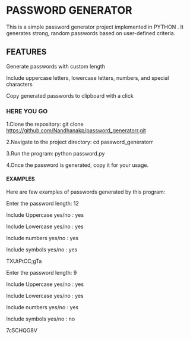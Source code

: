 # PASSWORD GENERATOR
This is a simple password generator project implemented in PYTHON . It generates strong, random passwords based on user-defined criteria.

## FEATURES
Generate passwords with custom length

Include uppercase letters, lowercase letters, numbers, and special characters

Copy generated passwords to clipboard with a click

### HERE YOU GO
1.Clone the repository: git clone https://github.com/Nandhanakp/password_generatorr.git

2.Navigate to the project directory: cd password_generatorr

3.Run the program: python password.py

4.Once the password is generated, copy it for your usage.

#### EXAMPLES
Here are few examples of passwords generated by this program:

Enter the password length: 12

Include Uppercase yes/no : yes

Include Lowercase yes/no : yes

Include numbers yes/no : yes

Include symbols yes/no : yes

TXUtPtCC;gTa


Enter the password length: 9

Include Uppercase yes/no : yes

Include Lowercase yes/no : yes

Include numbers yes/no : yes

Include symbols yes/no : no

7c5CHQG8V
